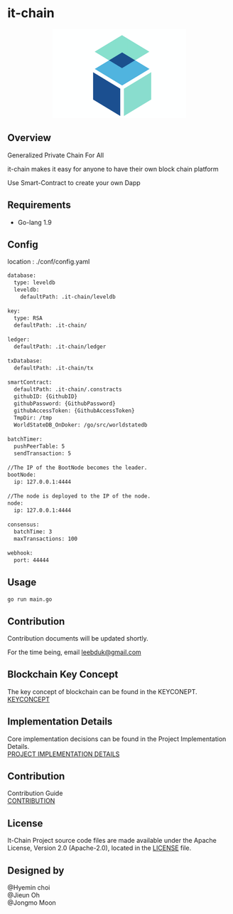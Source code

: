 # it-chain


<p align="center"><img src="./images/logo.png" width="300px" height="200px"></p>

## Overview

Generalized Private Chain For All 

it-chain makes it easy for anyone to have their own block chain platform

Use Smart-Contract to create your own Dapp



## Requirements

- Go-lang 1.9



## Config

location : ./conf/config.yaml

```
database:
  type: leveldb
  leveldb:
    defaultPath: .it-chain/leveldb

key:
  type: RSA
  defaultPath: .it-chain/

ledger:
  defaultPath: .it-chain/ledger

txDatabase:
  defaultPath: .it-chain/tx

smartContract:
  defaultPath: .it-chain/.constracts
  githubID: {GithubID}
  githubPassword: {GithubPassword}
  githubAccessToken: {GithubAccessToken}
  TmpDir: /tmp
  WorldStateDB_OnDoker: /go/src/worldstatedb

batchTimer:
  pushPeerTable: 5
  sendTransaction: 5

//The IP of the BootNode becomes the leader.
bootNode:
  ip: 127.0.0.1:4444

//The node is deployed to the IP of the node. 
node:
  ip: 127.0.0.1:4444

consensus:
  batchTime: 3
  maxTransactions: 100

webhook:
  port: 44444
```



## Usage

```
go run main.go
```




## Contribution

Contribution documents will be updated shortly. 

For the time being, email leebduk@gmail.com

## Blockchain Key Concept
The key concept of blockchain can be found in the KEYCONEPT. <br>
[KEYCONCEPT](doc/KEYCONCEPT.md)

## Implementation Details
Core implementation decisions can be found in the Project Implementation Details. <br>
[PROJECT IMPLEMENTATION DETAILS](doc/PROJECT-IMPLEMENTATION-DETAILS.md)

## Contribution
Contribution Guide <br>
[CONTRIBUTION](CONTRIBUTION.md)

## License

It-Chain Project source code files are made available under the Apache License, Version 2.0 (Apache-2.0), located in the [LICENSE](LICENSE) file.

## Designed by
@Hyemin choi<br>
@Jieun Oh<br>
@Jongmo Moon<br>
